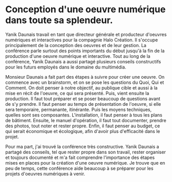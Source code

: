 # Conception d'une oeuvre numérique dans toute sa splendeur.

Yanik Daunais travail en tant que directeur générale et producteur d'oeuvres numériques et interactives pour la compagnie Halo Création. Il s'occupe principalement de la conception des oeuvres et de leur gestion. La conférence parle surtout des points importants du début jusqu'à la fin de la production d'une oeuvre numérique et interactive. Tout au long de la conférence, Yanik Daunais a aussi partagé plusieurs conseils constructifs pour les futurs employés dans le domaine du multimédia.

Monsieur Daunais a fait part des étapes à suivre pour créer une oeuvre. On commence avec un brainstorm, et on se pose les questions du Quoi, Qui et Comment. On doit penser à notre objectif, au publique cible et aussi à la mise en récit de l'oeuvre, ce qui sera présenté. Puis, vient ensuite la production. Il faut tout préparer et se poser beaucoup de questions avant de s'y prendre. Il faut penser au temps de présentation de l'oeuvre, si elle sera temporaire, permanante, itinérante. Puis les moyens techniques, quelles sont ses composantes. L'installation, il faut penser à tous les plans de bâtiment. Ensuite, le manuel d'opération, il faut tout documenter, prendre des photos, tout noter et rester propre. Enfin, il faut penser au budget, ce qui serait économique et écologique, afin d'avoir plus d'efficacité dans le projet.

Pour ma part, j'ai trouvé la conférence très constructive. Yanik Daunais a partagé des conseils, tel que rester propre dans son travail, rester organiser et toujours documenté et m'a fait comprendre l'importance des étapes mises en places pour la création d'une oeuvre numérique. Je trouve que en peu de temps, cette conférence aide beaucoup à se préparer pour les projets d'oeuvres numériques à venir.
